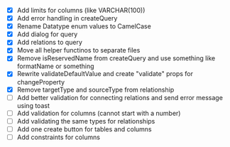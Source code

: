 - [x] Add limits for columns (like VARCHAR(100))
- [x] Add error handling in createQuery
- [x] Rename Datatype enum values to CamelCase
- [x] Add dialog for query
- [x] Add relations to query
- [x] Move all helper functinos to separate files
- [x] Remove isReservedName from createQuery and use something like formatName or something
- [x] Rewrite validateDefaultValue and create "validate" props for changeProperty
- [x] Remove targetType and sourceType from relationship
- [ ] Add better validation for connecting relations and send error message using toast
- [ ] Add validation for columns (cannot start with a number)
- [ ] Add validating the same types for relationships
- [ ] Add one create button for tables and columns
- [ ] Add constraints for columns
